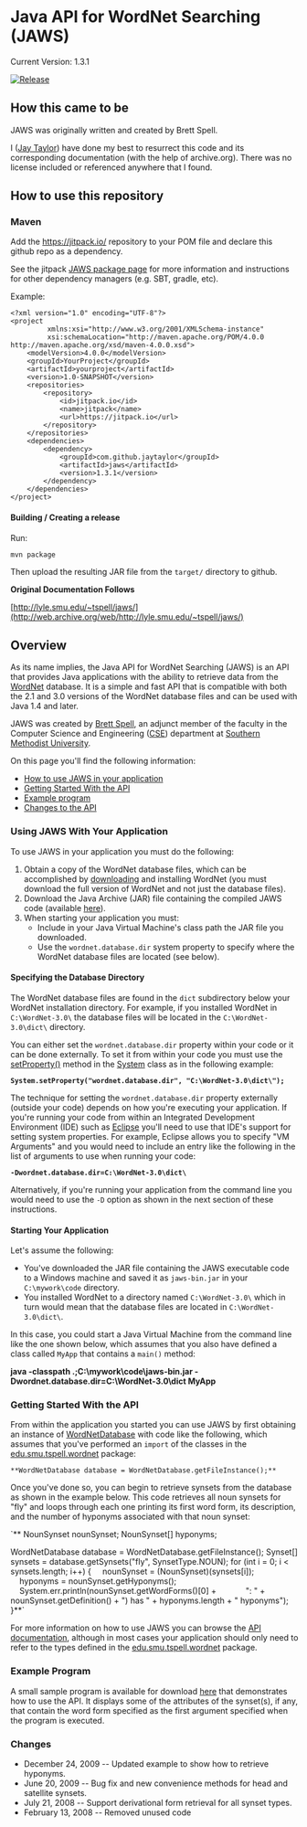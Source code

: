# Java API for WordNet Searching (JAWS)

Current Version: 1.3.1

[![Release](https://jitpack.io/v/jaytaylor/jaws.svg)](https://jitpack.io/#jaytaylor/jaws)

## How this came to be

JAWS was originally written and created by Brett Spell.

I ([Jay Taylor](http://jaytaylor.com)) have done my best to resurrect this code and its corresponding documentation (with the help of archive.org).  There was no license included or referenced anywhere that I found.

## How to use this repository

### Maven

Add the https://jitpack.io/ repository to your POM file and declare this github repo as a dependency.

See the jitpack [JAWS package page](https://jitpack.io/#jaytaylor/jaws) for more information and instructions for other dependency managers (e.g. SBT, gradle, etc).

Example:

    <?xml version="1.0" encoding="UTF-8"?>
    <project
             xmlns:xsi="http://www.w3.org/2001/XMLSchema-instance"
             xsi:schemaLocation="http://maven.apache.org/POM/4.0.0 http://maven.apache.org/xsd/maven-4.0.0.xsd">
        <modelVersion>4.0.0</modelVersion>
        <groupId>YourProject</groupId>
        <artifactId>yourproject</artifactId>
        <version>1.0-SNAPSHOT</version>
        <repositories>
            <repository>
                <id>jitpack.io</id>
                <name>jitpack</name>
                <url>https://jitpack.io</url>
            </repository>
        </repositories>
        <dependencies>
            <dependency>
                <groupId>com.github.jaytaylor</groupId>
                <artifactId>jaws</artifactId>
                <version>1.3.1</version>
            </dependency>
        </dependencies>
    </project>

#### Building / Creating a release

Run:

    mvn package

Then upload the resulting JAR file from the `target/` directory to github.


**Original Documentation Follows**

[http://lyle.smu.edu/~tspell/jaws/](http://web.archive.org/web/http://lyle.smu.edu/~tspell/jaws/)

## Overview

As its name implies, the Java API for WordNet Searching (JAWS) is an API that provides Java applications with the ability to retrieve data from the [WordNet](http://wordnet.princeton.edu/) database. It is a simple and fast API that is compatible with both the 2.1 and 3.0 versions of the WordNet database files and can be used with Java 1.4 and later.

JAWS was created by [Brett Spell](mailto:tbspell@verizon.net), an adjunct member of the faculty in the Computer Science and Engineering ([CSE](http://web.archive.org/web/http://lyle.smu.edu/cse/)) department at [Southern Methodist University](http://www.smu.edu/).

On this page you'll find the following information:

* [How to use JAWS in your application](#using-jaws-with-your-application)
* [Getting Started With the API](#getting-started-with-the-api)
* [Example program](#example-program)
* [Changes to the API](#changes)

### Using JAWS With Your Application

To use JAWS in your application you must do the following:

1.  Obtain a copy of the WordNet database files, which can be accomplished by [downloading](http://wordnet.princeton.edu/wordnet/download/) and installing WordNet (you must download the full version of WordNet and not just the database files).
2.  Download the Java Archive (JAR) file containing the compiled JAWS code (available [here](https://github.com/jaytaylor/jaws/releases)).
3.  When starting your application you must:
    * Include in your Java Virtual Machine's class path the JAR file you downloaded.
    * Use the `wordnet.database.dir` system property to specify where the WordNet database files are located (see below).

#### Specifying the Database Directory

The WordNet database files are found in the `dict` subdirectory below your WordNet installation directory.  For example, if you installed WordNet in `C:\WordNet-3.0\` the database files will be located in the `C:\WordNet-3.0\dict\` directory.

You can either set the `wordnet.database.dir` property within your code or it can be done externally. To set it from within your code you must use the [setProperty()](http://web.archive.org/web/http://java.sun.com/j2se/1.4.2/docs/api/java/lang/System.html#setProperty%28java.lang.String,%20java.lang.String%29) method in the [System](http://web.archive.org/web/http://java.sun.com/j2se/1.4.2/docs/api/java/lang/System.html) class as in the following example:

**`System.setProperty("wordnet.database.dir", "C:\WordNet-3.0\dict\");`**

The technique for setting the `wordnet.database.dir` property externally (outside your code) depends on how you're executing your application. If you're running your code from within an Integrated Development Environment (IDE) such as [Eclipse](http://www.eclipse.org/) you'll need to use that IDE's support for setting system properties. For example, Eclipse allows you to specify "VM Arguments" and you would need to include an entry like the following in the list of arguments to use when running your code:

**`-Dwordnet.database.dir=C:\WordNet-3.0\dict\`**

Alternatively, if you're running your application from the command line you would need to use the `-D` option as shown in the next section of these instructions.

#### Starting Your Application

Let's assume the following:

* You've downloaded the JAR file containing the JAWS executable code to a Windows machine and saved it as `jaws-bin.jar` in your `C:\mywork\code` directory.
* You installed WordNet to a directory named `C:\WordNet-3.0\` which in turn would mean that the database files are located in `C:\WordNet-3.0\dict\`.

In this case, you could start a Java Virtual Machine from the command line like the one shown below, which assumes that you also have defined a class called `MyApp` that contains a `main()` method:

**java -classpath .;C:\mywork\code\jaws-bin.jar -Dwordnet.database.dir=C:\WordNet-3.0\dict MyApp**

### Getting Started With the API

From within the application you started you can use JAWS by first obtaining an instance of [WordNetDatabase](http://web.archive.org/web/http://lyle.smu.edu/%7Etspell/jaws/doc/edu/smu/tspell/wordnet/WordNetDatabase.html) with code like the following, which assumes that you've performed an `import` of the classes in the [edu.smu.tspell.wordnet](http://web.archive.org/web/http://lyle.smu.edu/%7Etspell/jaws/doc/edu/smu/tspell/wordnet/package-summary.html) package:

`**WordNetDatabase database = WordNetDatabase.getFileInstance();**`

Once you've done so, you can begin to retrieve synsets from the database as shown in the example below. This code retrieves all noun synsets for "fly" and loops through each one printing its first word form, its description, and the number of hyponyms associated with that noun synset:

`**
NounSynset nounSynset;
NounSynset[] hyponyms;

WordNetDatabase database = WordNetDatabase.getFileInstance();
Synset[] synsets = database.getSynsets("fly", SynsetType.NOUN);
for (int i = 0; i < synsets.length; i++) {
    nounSynset = (NounSynset)(synsets[i]);
    hyponyms = nounSynset.getHyponyms();
    System.err.println(nounSynset.getWordForms()[0] +
            ": " + nounSynset.getDefinition() + ") has " + hyponyms.length + " hyponyms");
}**`

For more information on how to use JAWS you can browse the [API documentation](http://web.archive.org/web/http://lyle.smu.edu/%7Etspell/jaws/doc/overview-summary.html), although in most cases your application should only need to refer to the types defined in the [edu.smu.tspell.wordnet](http://web.archive.org/web/http://lyle.smu.edu/%7Etspell/jaws/doc/edu/smu/tspell/wordnet/package-summary.html) package.

### Example Program

A small sample program is available for download [here](TestJAWS.java) that demonstrates how to use the API. It displays some of the attributes of the synset(s), if any, that contain the word form specified as the first argument specified when the program is executed.

### Changes

* December 24, 2009 -- Updated example to show how to retrieve hyponyms.
* June 20, 2009 -- Bug fix and new convenience methods for head and satellite synsets.
* July 21, 2008 -- Support derivational form retrieval for all synset types.
* February 13, 2008 -- Removed unused code


